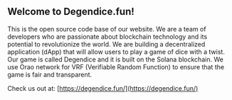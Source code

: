 ## Welcome to Degendice.fun!

This is the open source code base of our website. We are a team of developers who are passionate about blockchain technology and its potential to revolutionize the world. We are building a decentralized application (dApp) that will allow users to play a game of dice with a twist. Our game is called Degendice and it is built on the Solana blockchain. We use Orao network for VRF (Verifiable Random Function) to ensure that the game is fair and transparent.

Check us out at: [https://degendice.fun/](https://degendice.fun/)
